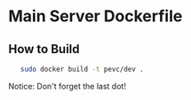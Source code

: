 # Main Server Dockerfile

## How to Build

```sh
   sudo docker build -t pevc/dev . 
```

Notice: Don't forget the last dot!
